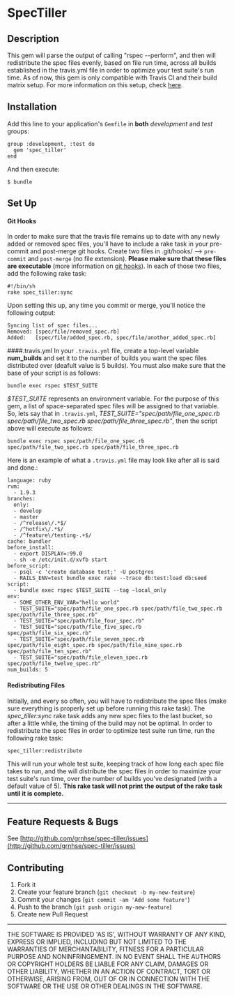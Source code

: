 # SpecTiller

## Description
This gem will parse the output of calling "rspec --perform", and then will redistribute the spec files evenly, based on file run time, across all builds established in the travis.yml file in order to optimize your test suite's run time. As of now, this gem is only compatible with Travis CI and their build matrix setup. For more information on this setup, check [here](http://docs.travis-ci.com/user/build-configuration/#The-Build-Matrix).

## Installation

Add this line to your application's ``Gemfile`` in **both** *development* and *test* groups:  

    group :development, :test do  
      gem 'spec_tiller'  
    end

And then execute:  

    $ bundle

## Set Up

#### Git Hooks  
In order to make sure that the travis file remains up to date with any newly added or removed spec files, you'll have to include a rake task in your pre-commit and post-merge git hooks. Create two files in .git/hooks/ --> ``pre-commit`` and ``post-merge`` (no file extension). **Please make sure that these files are executable** (more information on [git hooks](http://git-scm.com/book/en/Customizing-Git-Git-Hooks)). In each of those two files, add the following rake task:  

    #!/bin/sh  
    rake spec_tiller:sync

Upon setting this up, any time you commit or merge, you'll notice the following output:  

    Syncing list of spec files...  
    Removed: [spec/file/removed_spec.rb]  
    Added:   [spec/file/added_spec.rb, spec/file/another_added_spec.rb]

####.travis.yml
In your ``.travis.yml`` file, create a top-level variable **num_builds** and set it to the number of builds you want the spec files distributed over (deafult value is 5 builds). You must also make sure that the base of your script is as follows:  

    bundle exec rspec $TEST_SUITE

*$TEST_SUITE* represents an environment variable. For the purpose of this gem, a list of space-separated spec files will be assigned to that variable. So, lets say that in ``.travis.yml``, *TEST_SUITE="spec/path/file_one_spec.rb spec/path/file_two_spec.rb spec/path/file_three_spec.rb"*, then the script above will execute as follows:  

    bundle exec rspec spec/path/file_one_spec.rb spec/path/file_two_spec.rb spec/path/file_three_spec.rb

Here is an example of what a ``.travis.yml`` file may look like after all is said and done.:  

    language: ruby
    rvm:
      - 1.9.3
    branches:
      only:
      - develop
      - master
      - /^release\/.*$/
      - /^hotfix\/.*$/
      - /^feature\/testing-.+$/
    cache: bundler
    before_install:
      - export DISPLAY=:99.0
      - sh -e /etc/init.d/xvfb start
    before_script:
      - psql -c 'create database test;' -U postgres
      - RAILS_ENV=test bundle exec rake --trace db:test:load db:seed
    script:
      - bundle exec rspec $TEST_SUITE --tag ~local_only
    env:
      - SOME_OTHER_ENV_VAR="hello world"
      - TEST_SUITE="spec/path/file_one_spec.rb spec/path/file_two_spec.rb spec/path/file_three_spec.rb"
      - TEST_SUITE="spec/path/file_four_spec.rb"
      - TEST_SUITE="spec/path/file_five_spec.rb spec/path/file_six_spec.rb"
      - TEST_SUITE="spec/path/file_seven_spec.rb spec/path/file_eight_spec.rb spec/path/file_nine_spec.rb spec/path/file_ten_spec.rb"
      - TEST_SUITE="spec/path/file_eleven_spec.rb spec/path/file_twelve_spec.rb"
    num_builds: 5

#### Redistributing Files
Initially, and every so often, you will have to redistribute the spec files (make sure everything is properly set up before running this rake task). The *spec_tiller:sync* rake task adds any new spec files to the last bucket, so after a little while, the timing of the build may not be optimal. In order to redistribute the spec files in order to optimize test suite run time, run the following rake task:

    spec_tiller:redistribute

This will run your whole test suite, keeping track of how long each spec file takes to run, and the will distribute the spec files in order to maximize your test suite's run time, over the number of builds you've designated (with a default value of 5). **This rake task will not print the output of the rake task until it is complete.**
***
## Feature Requests & Bugs
See [http://github.com/grnhse/spec-tiller/issues](http://github.com/grnhse/spec-tiller/issues)  

## Contributing

  1. Fork it
  2. Create your feature branch (`git checkout -b my-new-feature`)
  3. Commit your changes (`git commit -am 'Add some feature'`)
  4. Push to the branch (`git push origin my-new-feature`)
  5. Create new Pull Request  

***
THE SOFTWARE IS PROVIDED 'AS IS', WITHOUT WARRANTY OF ANY KIND, EXPRESS OR IMPLIED, INCLUDING BUT NOT LIMITED TO THE WARRANTIES OF MERCHANTABILITY, FITNESS FOR A PARTICULAR PURPOSE AND NONINFRINGEMENT. IN NO EVENT SHALL THE AUTHORS OR COPYRIGHT HOLDERS BE LIABLE FOR ANY CLAIM, DAMAGES OR OTHER LIABILITY, WHETHER IN AN ACTION OF CONTRACT, TORT OR OTHERWISE, ARISING FROM, OUT OF OR IN CONNECTION WITH THE SOFTWARE OR THE USE OR OTHER DEALINGS IN THE SOFTWARE.
